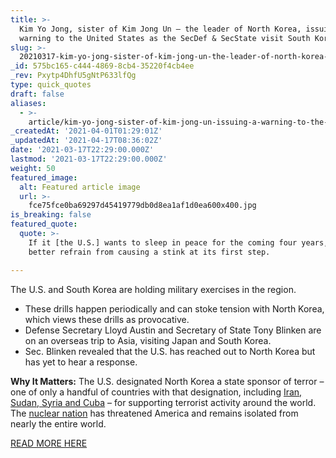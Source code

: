 ```yaml
---
title: >-
  Kim Yo Jong, sister of Kim Jong Un – the leader of North Korea, issuing a
  warning to the United States as the SecDef & SecState visit South Korea.
slug: >-
  20210317-kim-yo-jong-sister-of-kim-jong-un-the-leader-of-north-korea-issuing-a-warning-to-the-united
_id: 575bc165-c444-4869-8cb4-35220f4cb4ee
_rev: Pxytp4DhfU5gNtP633lfQg
type: quick_quotes
draft: false
aliases:
  - >-
    article/kim-yo-jong-sister-of-kim-jong-un-issuing-a-warning-to-the-united-states-as-the-secdef-secstate-visit-south-korea/
_createdAt: '2021-04-01T01:29:01Z'
_updatedAt: '2021-04-17T08:36:02Z'
date: '2021-03-17T22:29:00.000Z'
lastmod: '2021-03-17T22:29:00.000Z'
weight: 50
featured_image:
  alt: Featured article image
  url: >-
    fce75fce0ba69297d45419779db0d8ea1af1d0ea600x400.jpg
is_breaking: false
featured_quote:
  quote: >-
    If it [the U.S.] wants to sleep in peace for the coming four years, it had
    better refrain from causing a stink at its first step.

---
```

The U.S. and South Korea are holding military exercises in the region.

* These drills happen periodically and can stoke tension with North Korea, which views these drills as provocative.
* Defense Secretary Lloyd Austin and Secretary of State Tony Blinken are on an overseas trip to Asia, visiting Japan and South Korea.
* Sec. Blinken revealed that the U.S. has reached out to North Korea but has yet to hear a response.

**Why It Matters:** The U.S. designated North Korea a state sponsor of terror – one of only a handful of countries with that designation, including [Iran, Sudan, Syria and Cuba](https://www.state.gov/state-sponsors-of-terrorism/) – for supporting terrorist activity around the world. The [nuclear nation](https://www.cfr.org/backgrounder/north-koreas-military-capabilities) has threatened America and remains isolated from nearly the entire world.

[READ MORE HERE](https://www.cnbc.com/2021/03/16/kim-jong-uns-sister-warns-biden-administration.html)